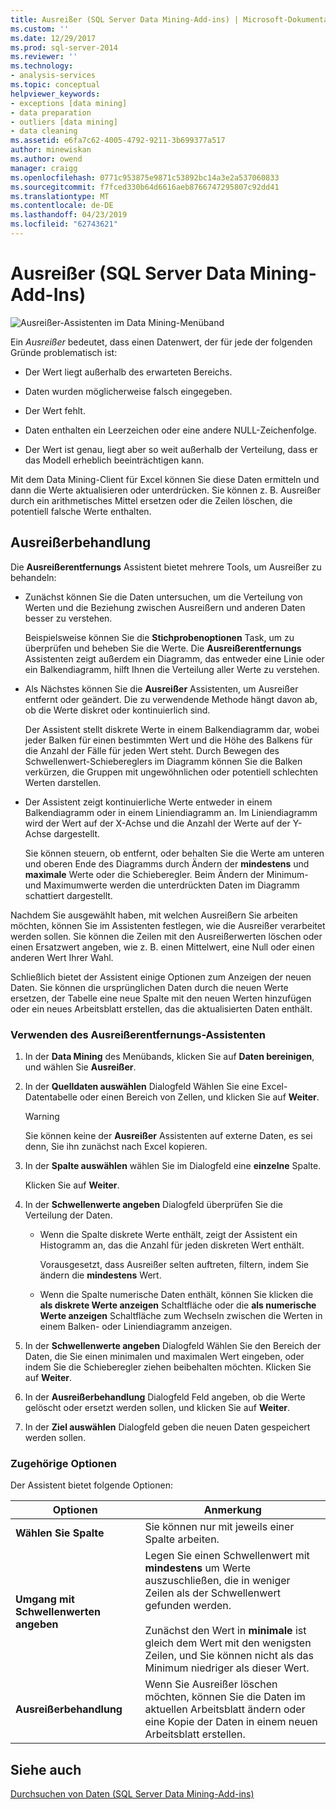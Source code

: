 ```yaml
---
title: Ausreißer (SQL Server Data Mining-Add-ins) | Microsoft-Dokumentation
ms.custom: ''
ms.date: 12/29/2017
ms.prod: sql-server-2014
ms.reviewer: ''
ms.technology:
- analysis-services
ms.topic: conceptual
helpviewer_keywords:
- exceptions [data mining]
- data preparation
- outliers [data mining]
- data cleaning
ms.assetid: e6fa7c62-4005-4792-9211-3b699377a517
author: minewiskan
ms.author: owend
manager: craigg
ms.openlocfilehash: 0771c953875e9871c53892bc14a3e2a537060833
ms.sourcegitcommit: f7fced330b64d6616aeb8766747295807c92dd41
ms.translationtype: MT
ms.contentlocale: de-DE
ms.lasthandoff: 04/23/2019
ms.locfileid: "62743621"
---
```

# <a name="outliers-sql-server-data-mining-add-ins"></a>Ausreißer (SQL Server Data Mining-Add-Ins)
  ![Ausreißer-Assistenten im Data Mining-Menüband](media/dmc-outliers.gif "Ausreißerentfernungs-Assistenten im Data Mining-Menüband")  
  
 Ein *Ausreißer* bedeutet, dass einen Datenwert, der für jede der folgenden Gründe problematisch ist:  
  
-   Der Wert liegt außerhalb des erwarteten Bereichs.  
  
-   Daten wurden möglicherweise falsch eingegeben.  
  
-   Der Wert fehlt.  
  
-   Daten enthalten ein Leerzeichen oder eine andere NULL-Zeichenfolge.  
  
-   Der Wert ist genau, liegt aber so weit außerhalb der Verteilung, dass er das Modell erheblich beeinträchtigen kann.  
  
 Mit dem Data Mining-Client für Excel können Sie diese Daten ermitteln und dann die Werte aktualisieren oder unterdrücken. Sie können z. B. Ausreißer durch ein arithmetisches Mittel ersetzen oder die Zeilen löschen, die potentiell falsche Werte enthalten.  
  
## <a name="handling-outliers"></a>Ausreißerbehandlung  
 Die **Ausreißerentfernungs** Assistent bietet mehrere Tools, um Ausreißer zu behandeln:  
  
-   Zunächst können Sie die Daten untersuchen, um die Verteilung von Werten und die Beziehung zwischen Ausreißern und anderen Daten besser zu verstehen.  
  
     Beispielsweise können Sie die **Stichprobenoptionen** Task, um zu überprüfen und beheben Sie die Werte. Die **Ausreißerentfernungs** Assistenten zeigt außerdem ein Diagramm, das entweder eine Linie oder ein Balkendiagramm, hilft Ihnen die Verteilung aller Werte zu verstehen.  
  
-   Als Nächstes können Sie die **Ausreißer** Assistenten, um Ausreißer entfernt oder geändert. Die zu verwendende Methode hängt davon ab, ob die Werte diskret oder kontinuierlich sind.  
  
     Der Assistent stellt diskrete Werte in einem Balkendiagramm dar, wobei jeder Balken für einen bestimmten Wert und die Höhe des Balkens für die Anzahl der Fälle für jeden Wert steht. Durch Bewegen des Schwellenwert-Schiebereglers im Diagramm können Sie die Balken verkürzen, die Gruppen mit ungewöhnlichen oder potentiell schlechten Werten darstellen.  
  
-   Der Assistent zeigt kontinuierliche Werte entweder in einem Balkendiagramm oder in einem Liniendiagramm an. Im Liniendiagramm wird der Wert auf der X-Achse und die Anzahl der Werte auf der Y-Achse dargestellt.  
  
     Sie können steuern, ob entfernt, oder behalten Sie die Werte am unteren und oberen Ende des Diagramms durch Ändern der **mindestens** und **maximale** Werte oder die Schieberegler. Beim Ändern der Minimum- und Maximumwerte werden die unterdrückten Daten im Diagramm schattiert dargestellt.  
  
 Nachdem Sie ausgewählt haben, mit welchen Ausreißern Sie arbeiten möchten, können Sie im Assistenten festlegen, wie die Ausreißer verarbeitet werden sollen. Sie können die Zeilen mit den Ausreißerwerten löschen oder einen Ersatzwert angeben, wie z. B. einen Mittelwert, eine Null oder einen anderen Wert Ihrer Wahl.  
  
 Schließlich bietet der Assistent einige Optionen zum Anzeigen der neuen Daten. Sie können die ursprünglichen Daten durch die neuen Werte ersetzen, der Tabelle eine neue Spalte mit den neuen Werten hinzufügen oder ein neues Arbeitsblatt erstellen, das die aktualisierten Daten enthält.  
  
### <a name="using-the-outlier-wizard"></a>Verwenden des Ausreißerentfernungs-Assistenten  
  
1.  In der **Data Mining** des Menübands, klicken Sie auf **Daten bereinigen**, und wählen Sie **Ausreißer**.  
  
2.  In der **Quelldaten auswählen** Dialogfeld Wählen Sie eine Excel-Datentabelle oder einen Bereich von Zellen, und klicken Sie auf **Weiter**.  
  
    > [!WARNING]  
    >  Sie können keine der **Ausreißer** Assistenten auf externe Daten, es sei denn, Sie ihn zunächst nach Excel kopieren.  
  
3.  In der **Spalte auswählen** wählen Sie im Dialogfeld eine **einzelne** Spalte.  
  
     Klicken Sie auf **Weiter**.  
  
4.  In der **Schwellenwerte angeben** Dialogfeld überprüfen Sie die Verteilung der Daten.  
  
    -   Wenn die Spalte diskrete Werte enthält, zeigt der Assistent ein Histogramm an, das die Anzahl für jeden diskreten Wert enthält.  
  
         Vorausgesetzt, dass Ausreißer selten auftreten, filtern, indem Sie ändern die **mindestens** Wert.  
  
    -   Wenn die Spalte numerische Daten enthält, können Sie klicken die **als diskrete Werte anzeigen** Schaltfläche oder die **als numerische Werte anzeigen** Schaltfläche zum Wechseln zwischen die Werten in einem Balken- oder Liniendiagramm anzeigen.  
  
5.  In der **Schwellenwerte angeben** Dialogfeld Wählen Sie den Bereich der Daten, die Sie einen minimalen und maximalen Wert eingeben, oder indem Sie die Schieberegler ziehen beibehalten möchten. Klicken Sie auf **Weiter**.  
  
6.  In der **Ausreißerbehandlung** Dialogfeld Feld angeben, ob die Werte gelöscht oder ersetzt werden sollen, und klicken Sie auf **Weiter**.  
  
7.  In der **Ziel auswählen** Dialogfeld geben die neuen Daten gespeichert werden sollen.  
  
### <a name="related-options"></a>Zugehörige Optionen  
 Der Assistent bietet folgende Optionen:  
  
|**Optionen**|**Anmerkung**|  
|-----------------|-----------------|  
|**Wählen Sie Spalte**|Sie können nur mit jeweils einer Spalte arbeiten.|  
|**Umgang mit Schwellenwerten angeben**|Legen Sie einen Schwellenwert mit **mindestens** um Werte auszuschließen, die in weniger Zeilen als der Schwellenwert gefunden werden.<br /><br /> Zunächst den Wert in **minimale** ist gleich dem Wert mit den wenigsten Zeilen, und Sie können nicht als das Minimum niedriger als dieser Wert.|  
|**Ausreißerbehandlung**|Wenn Sie Ausreißer löschen möchten, können Sie die Daten im aktuellen Arbeitsblatt ändern oder eine Kopie der Daten in einem neuen Arbeitsblatt erstellen.|  
  
## <a name="see-also"></a>Siehe auch  
 [Durchsuchen von Daten &#40;SQL Server Data Mining-Add-ins&#41;](explore-data-sql-server-data-mining-add-ins.md)  
  
  
